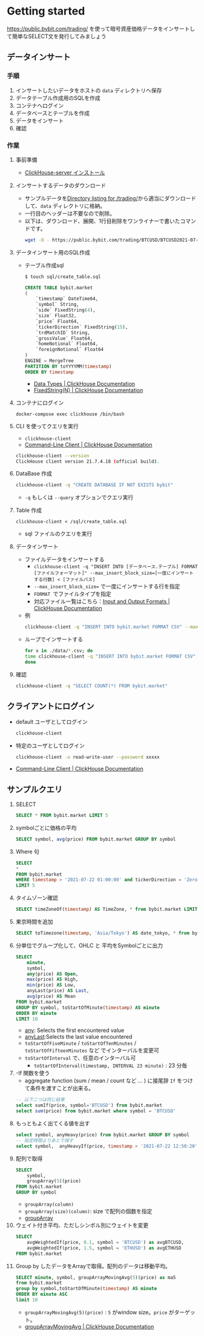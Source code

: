 # Getting started

https://public.bybit.com/trading/ を使って暗号資産価格データをインサートして簡単なSELECT文を発行してみましょう

## データインサート
### 手順
1. インサートしたいデータをホストの `data` ディレクトリへ保存
1. データテーブル作成用のSQLを作成
1. コンテナへログイン
1. データベースとテーブルを作成
1. データをインサート
1. 確認

### 作業

1. 事前準備
    - [ClickHouse-server インストール](./install.md)
1. インサートするデータのダウンロード
    - サンプルデータを[Directory listing for /trading/](https://public.bybit.com/trading/)から適当にダウンロードして、`data` ディレクトリに格納。
    - 一行目のヘッダーは不要なので削除。
    - 以下は、ダウンロード、展開、1行目削除をワンライナーで書いたコマンドです。
        ```bash
        wget -O - https://public.bybit.com/trading/BTCUSD/BTCUSD2021-07-22.csv.gz | gzip -d  | tail -n +2 > data/BTCUSD2021-07-22.csv
        ```
1. データインサート用のSQL作成
    - テーブル作成sql
        ```bash
        $ touch sql/create_table.sql
        ```
        ```sql
        CREATE TABLE bybit.market
        (
            `timestamp` DateTime64,
            `symbol` String,
            `side` FixedString(4),
            `size` Float32,
            `price` Float64,
            `tickerDirection` FixedString(15),
            `trdMatchID` String,
            `grossValue` Float64,
            `homeNotional` Float64,
            `foreignNotional` Float64
        )
        ENGINE = MergeTree
        PARTITION BY toYYYYMM(timestamp)
        ORDER BY timestamp    
        ```
        - [Data Types | ClickHouse Documentation](https://clickhouse.tech/docs/en/sql-reference/data-types/)
        - [FixedString(N) | ClickHouse Documentation](https://clickhouse.tech/docs/en/sql-reference/data-types/fixedstring/)

1. コンテナにログイン
    ```
    docker-compose exec clickhouse /bin/bash
    ```
    <!-- 1. 必要なツールをインストール
        ```bash
        apt update
        apt install curl -y
        apt install xz-utils
        ``` -->
1. CLI を使ってクエリを実行
    - `clickhouse-client` 
    - [Command-Line Client | ClickHouse Documentation](https://clickhouse.tech/docs/en/interfaces/cli/#command-line-options)
    ```bash
    clickhouse-client --version
    ClickHouse client version 21.7.4.18 (official build).
    ```

1. DataBase 作成
    ```bash
    clickhouse-client -q "CREATE DATABASE IF NOT EXISTS bybit"
    ``` 
    - `-q` もしくは `--query` オプションでクエリ実行
1. Table 作成
    ```
    clickhouse-client < /sql/create_table.sql
    ```
    - sql ファイルのクエリを実行
1. データインサート
    - ファイルデータをインサートする
        - `clickhouse-client -q "INSERT INTO [データベース.テーブル] FORMAT [ファイルフォーマット]" --max_insert_block_size=[一度にインサートする行数] < [ファイルパス]`
        - `--max_insert_block_size=` で一度にインサートする行を指定
        - `FORMAT `でファイルタイプを指定
        - 対応ファイル一覧はこちら：[Input and Output Formats | ClickHouse Documentation](https://clickhouse.tech/docs/en/interfaces/formats/)
    - 例
        ```bash
        clickhouse-client -q "INSERT INTO bybit.market FORMAT CSV" --max_insert_block_size=100000 < ./data/BTCUSD.csv
        ```
    - ループでインサートする
        ```bash
        for x in ./data/*.csv; do
        time clickhouse-client -q "INSERT INTO bybit.market FORMAT CSV" --max_insert_block_size=100000 < $x
        done
        ```

1. 確認
    ```bash
    clickhouse-client -q "SELECT COUNT(*) FROM bybit.market"
    ```

## クライアントにログイン

- default ユーザとしてログイン
    ```bash
    clickhouse-client
    ```
- 特定のユーザとしてログイン
    ```bash
    clickhouse-client -u read-write-user --password xxxxx
    ```
- [Command-Line Client | ClickHouse Documentation](https://clickhouse.tech/docs/en/interfaces/cli/#command-line-options)

##  サンプルクエリ

1. SELECT 
    ```SQL
    SELECT * FROM bybit.market LIMIT 5
    ```
1. symbolごとに価格の平均
    ```sql
    SELECT symbol, avg(price) FROM bybit.market GROUP BY symbol
    ```
1. Where 句
    ```sql
    SELECT 
    * 
    FROM bybit.market 
    WHERE timestamp > '2021-07-22 01:00:00' and tickerDirection = 'ZeroMinusTick'
    LIMIT 5
    ```
1. タイムゾーン確認
    ```sql
    SELECT timeZoneOf(timestamp) AS TimeZone, * from bybit.market LIMIT 5
    ```    
1. 東京時間を追加
    ```sql
    SELECT toTimezone(timestamp, 'Asia/Tokyo') AS date_tokyo, * from bybit.market LIMIT 5
    ```
1. 分単位でグループ化して、OHLC と 平均をSymbolごとに出力
    ```sql
    SELECT
        minute,
        symbol,
        any(price) AS Open,
        max(price) AS High,
        min(price) AS Low,
        anyLast(price) AS Last,
        avg(price) AS Mean    
    FROM bybit.market 
    GROUP BY symbol, toStartOfMinute(timestamp) AS minute
    ORDER BY minute
    LIMIT 10
    ```
    - [any](https://clickhouse.tech/docs/en/sql-reference/aggregate-functions/reference/any/#agg_function-any): Selects the first encountered value
    - [anyLast](https://clickhouse.tech/docs/en/sql-reference/aggregate-functions/reference/anylast/):Selects the last value encountered 
    - `toStartOfFiveMinute` / `toStartOfTenMinutes` / `toStartOfFifteenMinutes` など でインターバルを変更可
    - `toStartOfInterval` で、任意のインターバル可
        - `toStartOfInterval(timestamp, INTERVAL 23 minute)` : 23 分毎 
1. -If 関数を使う
    - aggregate function (sum / mean / count など ... ) に接尾辞 `If` をつけて条件を渡すことが出来る。
    ```sql
    -- 以下二つは同じ結果
    select sumIf(price, symbol='BTCUSD') from bybit.market
    select sum(price) from bybit.market where symbol = 'BTCUSD'
    ```
1. もっともよく出てくる値を出す
    ```sql
    select symbol, anyHeavy(price) from bybit.market GROUP BY symbol
    -- 指定時間よりあとで探す
    select symbol,  anyHeavyIf(price, timestamp > '2021-07-22 12:50:20' ) from bybit.market GROUP BY symbol
    ```
1. 配列で取得
    ```sql
    SELECT
        symbol,
        groupArray(5)(price)
    FROM bybit.market
    GROUP BY symbol
    ```
    - `groupArray(column)`
    - `groupArray(size)(column)`: size で配列の個数を指定
    - [groupArray ](https://clickhouse.tech/docs/en/sql-reference/aggregate-functions/reference/grouparray/)
1. ウェイト付き平均、ただしシンボル別にウェイトを変更
    ```sql
    SELECT
        avgWeightedIf(price, 0.1, symbol = 'BTCUSD') as avgBTCUSD,
        avgWeightedIf(price, 1.5, symbol = 'ETHUSD') as avgETHUSD
    FROM bybit.market
    ```
1. Group by したデータをArrayで取得。配列のデータは移動平均。
    ```sql
    SELECT minute, symbol, groupArrayMovingAvg(5)(price) as ma5 
    from bybit.market
    group by symbol,toStartOfMinute(timestamp) AS minute
    ORDER BY minute ASC
    limit 10
    ```
    - `groupArrayMovingAvg(5)(price)` : `5` がwindow size。`price` がターゲット。
    - [groupArrayMovingAvg | ClickHouse Documentation](https://clickhouse.tech/docs/en/sql-reference/aggregate-functions/reference/grouparraymovingavg/#agg_function-grouparraymovingavg)

